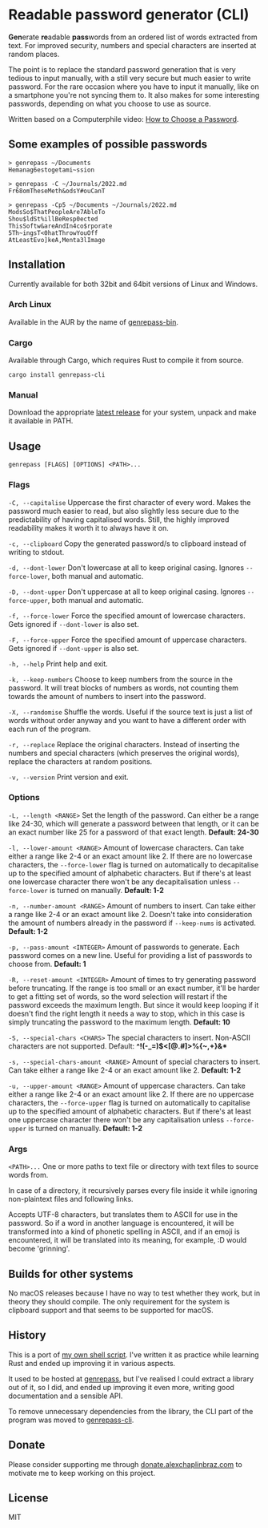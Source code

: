 # Readable password generator (CLI)

**Gen**erate **re**adable **pass**words from an ordered list of words extracted from text.
For improved security, numbers and special characters are inserted at random places.

The point is to replace the standard password generation that is very tedious to input manually,
with a still very secure but much easier to write password.
For the rare occasion where you have to input it manually, like on a smartphone you're not syncing them to.
It also makes for some interesting passwords, depending on what you choose to use as source.

Written based on a Computerphile video: [How to Choose a Password](https://youtu.be/3NjQ9b3pgIg).

## Some examples of possible passwords

```
> genrepass ~/Documents
Hemanag6estogetami~ssion

> genrepass -C ~/Journals/2022.md
Fr68omTheseMeth&odsY#ouCanT

> genrepass -Cp5 ~/Documents ~/Journals/2022.md
ModsSo$ThatPeopleAre7AbleTo
Shou$ldSt%illBeResp0ected
ThisSoftw&areAndIn4co$rporate
5Th~ingsT<0hatThrowYouOff
AtLeastEvo]keA,Menta3lImage
```

## Installation

Currently available for both 32bit and 64bit versions of Linux and Windows.

### Arch Linux

Available in the AUR by the name of [genrepass-bin](https://aur.archlinux.org/packages/genrepass-bin/).

### Cargo

Available through Cargo, which requires Rust to compile it from source.

`cargo install genrepass-cli`

### Manual

Download the appropriate [latest release](https://github.com/AlexChaplinBraz/genrepass-cli/releases/latest)
for your system, unpack and make it available in PATH.

## Usage

`genrepass [FLAGS] [OPTIONS] <PATH>...`

### Flags

`-C, --capitalise` Uppercase the first character of every word. Makes the password much easier to read, but also slightly less secure due to the predictability of having capitalised words. Still, the highly improved readability makes it worth it to always have it on.

`-c, --clipboard` Copy the generated password/s to clipboard instead of writing to stdout.

`-d, --dont-lower` Don't lowercase at all to keep original casing. Ignores `--force-lower`, both manual and automatic.

`-D, --dont-upper` Don't uppercase at all to keep original casing. Ignores `--force-upper`, both manual and automatic.

`-f, --force-lower` Force the specified amount of lowercase characters. Gets ignored if `--dont-lower` is also set.

`-F, --force-upper` Force the specified amount of uppercase characters. Gets ignored if `--dont-upper` is also set.

`-h, --help` Print help and exit.

`-k, --keep-numbers` Choose to keep numbers from the source in the password. It will treat blocks of numbers as words, not counting them towards the amount of numbers to insert into the password.

`-X, --randomise` Shuffle the words. Useful if the source text is just a list of words without order anyway and you want to have a different order with each run of the program.

`-r, --replace` Replace the original characters. Instead of inserting the numbers and special characters (which preserves the original words), replace the characters at random positions.

`-v, --version` Print version and exit.


### Options

`-L, --length <RANGE>` Set the length of the password. Can either be a range like 24-30, which will generate a password between that length, or it can be an exact number like 25 for a password of that exact length. **Default: 24-30**

`-l, --lower-amount <RANGE>` Amount of lowercase characters. Can take either a range like 2-4 or an exact amount like 2. If there are no lowercase characters, the `--force-lower` flag is turned on automatically to decapitalise up to the specified amount of alphabetic characters. But if there's at least one lowercase character there won't be any decapitalisation unless `--force-lower` is turned on manually. **Default: 1-2**

`-n, --number-amount <RANGE>` Amount of numbers to insert. Can take either a range like 2-4 or an exact amount like 2. Doesn't take into consideration the amount of numbers already in the password if `--keep-nums` is activated. **Default: 1-2**

`-p, --pass-amount <INTEGER>` Amount of passwords to generate. Each password comes on a new line. Useful for providing a list of passwords to choose from. **Default: 1**

`-R, --reset-amount <INTEGER>` Amount of times to try generating password before truncating. If the range is too small or an exact number, it'll be harder to get a fitting set of words, so the word selection will restart if the password exceeds the maximum length. But since it would keep looping if it doesn't find the right length it needs a way to stop, which in this case is simply truncating the password to the maximum length. **Default: 10**

`-S, --special-chars <CHARS>` The special characters to insert. Non-ASCII characters are not supported. Default: **^!(-_=)$<\[@.#\]>%{~,+}&\***

`-s, --special-chars-amount <RANGE>` Amount of special characters to insert. Can take either a range like 2-4 or an exact amount like 2. **Default: 1-2**

`-u, --upper-amount <RANGE>` Amount of uppercase characters. Can take either a range like 2-4 or an exact amount like 2. If there are no uppercase characters, the `--force-upper` flag is turned on automatically to capitalise up to the specified amount of alphabetic characters. But if there's at least one uppercase character there won't be any capitalisation unless `--force-upper` is turned on manually. **Default: 1-2**

### Args

`<PATH>...` One or more paths to text file or directory with text files to source words from.

In case of a directory, it recursively parses every file inside it while ignoring non-plaintext files and following links.

Accepts UTF-8 characters, but translates them to ASCII for use in the password. So if a word in another language is encountered, it will be transformed into a kind of phonetic spelling in ASCII, and if an emoji is encountered, it will be translated into its meaning, for example, :D would become 'grinning'.

## Builds for other systems

No macOS releases because I have no way to test whether they work, but in theory they should compile.
The only requirement for the system is clipboard support and that seems to be supported for macOS.

## History

This is a port of [my own shell script](https://github.com/AlexChaplinBraz/shell-scripts/tree/master/genrepass).
I've written it as practice while learning Rust and ended up improving it in various aspects.

It used to be hosted at [genrepass](https://github.com/AlexChaplinBraz/genrepass),
but I've realised I could extract a library out of it, so I did, and ended up improving it even more,
writing good documentation and a sensible API.

To remove unnecessary dependencies from the library,
the CLI part of the program was moved to [genrepass-cli](https://github.com/AlexChaplinBraz/genrepass-cli).

## Donate

Please consider supporting me through [donate.alexchaplinbraz.com](https://donate.alexchaplinbraz.com/?project=3)
to motivate me to keep working on this project.

## License

MIT
